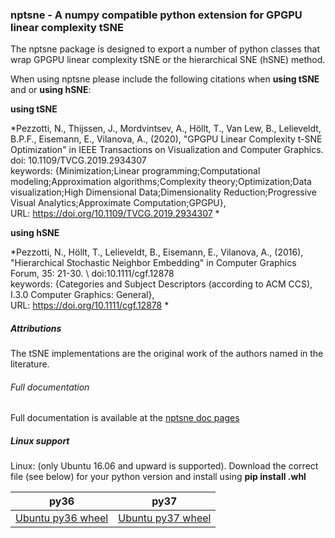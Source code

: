 ### nptsne - A numpy compatible python extension for GPGPU linear complexity tSNE

The nptsne package is designed to export a number of python classes that
wrap GPGPU linear complexity tSNE or the hierarchical SNE (hSNE) method. 


When using nptsne please include the following citations when **using tSNE** and or **using hSNE**:

**using tSNE**

*Pezzotti, N., Thijssen, J., Mordvintsev, A., Höllt, T., Van Lew, B., Lelieveldt, B.P.F., Eisemann, E., Vilanova, A., (2020), "GPGPU Linear Complexity t-SNE Optimization" in IEEE Transactions on Visualization and Computer Graphics.\
doi: 10.1109/TVCG.2019.2934307\
keywords: {Minimization;Linear programming;Computational modeling;Approximation algorithms;Complexity theory;Optimization;Data visualization;High Dimensional Data;Dimensionality Reduction;Progressive Visual Analytics;Approximate Computation;GPGPU},\
URL: https://doi.org/10.1109/TVCG.2019.2934307 *

**using hSNE**

*Pezzotti, N., Höllt, T., Lelieveldt, B., Eisemann, E., Vilanova, A., (2016), "Hierarchical Stochastic Neighbor Embedding" in Computer Graphics Forum, 35: 21-30. \ 
doi:10.1111/cgf.12878\
keywords: {Categories and Subject Descriptors (according to ACM CCS), I.3.0 Computer Graphics: General},\
URL: https://doi.org/10.1111/cgf.12878 *

##### Attributions

The tSNE implementations are the original work of the authors named in the literature.

###### Full documentation

Full documentation is available at the [nptsne doc pages](https://biovault.github.io/nptsne/nptsne.html)


##### Linux support
Linux: (only Ubuntu 16.06 and upward is supported). Download the correct file (see below) for your python version and install using **pip install <file>.whl**

| py36 | py37 |
| ---- | ---- |
| [Ubuntu py36 wheel](http://cytosplore.lumc.nl:8081/artifactory/wheels/nptsne/nptsne-${version}-cp36-none-linux_x86_64.whl) | [Ubuntu py37 wheel](http://cytosplore.lumc.nl:8081/artifactory/wheels/nptsne/nptsne-${version}-cp37-none-linux_x86_64.whl)|
